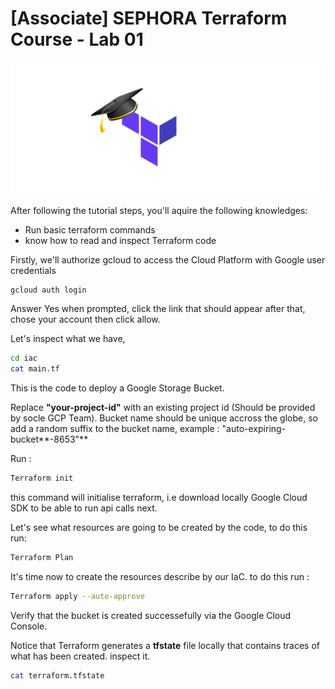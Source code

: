 # [Associate] SEPHORA Terraform Course - Lab 01

![SEPHORA_TERRAFORM](./sephora_terraform.png)

After following the tutorial steps, you'll aquire the following knowledges:
- Run basic terraform commands
- know how to read and inspect Terraform code

Firstly, we'll authorize gcloud to access the Cloud Platform with Google user credentials

```bash
gcloud auth login
```

Answer Yes when prompted, click the link that should appear after that, chose your account then click allow.

Let's inspect what we have,
```bash
cd iac
cat main.tf
```

This is the code to deploy a Google Storage Bucket.

Replace **"your-project-id"** with an existing project id (Should be provided by socle GCP Team).
Bucket name should be unique accross the globe, so add a random suffix to the bucket name, example : "auto-expiring-bucket**-8653"**

Run :
```bash
Terraform init
```
this command will initialise terraform, i.e download locally Google Cloud SDK to be able to run api calls next.

Let's see what resources are going to be created by the code, to do this run:
```bash
Terraform Plan
```

It's time now to create the resources describe by our IaC. to do this run :
```bash
Terraform apply --auto-approve
```

Verify that the bucket is created successefully via the Google Cloud Console.

Notice that Terraform generates a **tfstate** file locally that contains traces of what has been created. inspect it.
```bash
cat terraform.tfstate
```
